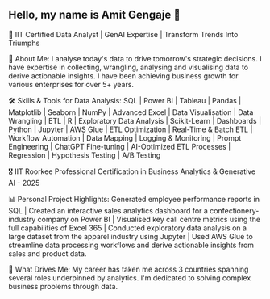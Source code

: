 ## Hello, my name is Amit Gengaje 👋

🎯 IIT Certified Data Analyst | GenAI Expertise | Transform Trends Into Triumphs

💼 About Me: I analyse today's data to drive tomorrow's strategic decisions. I have expertise in collecting, wrangling, analysing and visualising data to derive actionable insights. I have been achieving business growth for various enterprises for over 5+ years.  

🛠️ Skills & Tools for Data Analysis:
  SQL | Power BI | Tableau | Pandas | Matplotlib | Seaborn | NumPy | Advanced Excel | Data Visualisation | Data Wrangling | ETL | R | Exploratory Data Analysis | Scikit-Learn | Dashboards | Python | Jupyter | AWS Glue | ETL Optimization | Real-Time & Batch ETL | Workflow Automation | Data Mapping | Logging & Monitoring | Prompt Engineering | ChatGPT Fine-tuning | AI-Optimized ETL Processes | Regression | Hypothesis Testing | A/B Testing 

🎖️ IIT Roorkee Professional Certification in Business Analytics & Generative AI - 2025

📊 Personal Project Highlights: Generated employee performance reports in SQL | Created an interactive sales analytics dashboard for a confectionery-industry company on Power BI | Visualised key call centre metrics using the full capabilities of Excel 365 | Conducted exploratory data analysis on a large dataset from the apparel industry using Jupyter | Used AWS Glue to streamline data processing workflows and derive actionable insights from sales and product data. 

🌟 What Drives Me: My career has taken me across 3 countries spanning several roles underpinned by analytics. I'm dedicated to solving complex business problems through data.
